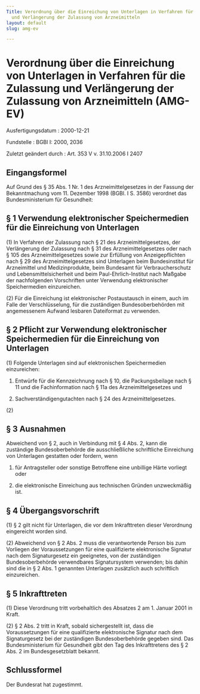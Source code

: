 ```yaml
---
Title: Verordnung über die Einreichung von Unterlagen in Verfahren für die Zulassung
  und Verlängerung der Zulassung von Arzneimitteln
layout: default
slug: amg-ev

---
```


# Verordnung über die Einreichung von Unterlagen in Verfahren für die Zulassung und Verlängerung der Zulassung von Arzneimitteln (AMG-EV)

Ausfertigungsdatum
:   2000-12-21

Fundstelle
:   BGBl I: 2000, 2036

Zuletzt geändert durch
:   Art. 353 V v. 31.10.2006 I 2407


## Eingangsformel

Auf Grund des § 35 Abs. 1 Nr. 1 des Arzneimittelgesetzes in der
Fassung der Bekanntmachung vom 11. Dezember 1998 (BGBl. I S. 3586)
verordnet das Bundesministerium für Gesundheit:


## § 1 Verwendung elektronischer Speichermedien für die Einreichung von Unterlagen

(1) In Verfahren der Zulassung nach § 21 des Arzneimittelgesetzes, der
Verlängerung der Zulassung nach § 31 des Arzneimittelgesetzes oder
nach § 105 des Arzneimittelgesetzes sowie zur Erfüllung von
Anzeigepflichten nach § 29 des Arzneimittelgesetzes sind Unterlagen
beim Bundesinstitut für Arzneimittel und Medizinprodukte, beim
Bundesamt für Verbraucherschutz und Lebensmittelsicherheit und beim
Paul-Ehrlich-Institut nach Maßgabe der nachfolgenden Vorschriften
unter Verwendung elektronischer Speichermedien einzureichen.

(2) Für die Einreichung ist elektronischer Postaustausch in einem,
auch im Falle der Verschlüsselung, für die zuständigen
Bundesoberbehörden mit angemessenem Aufwand lesbaren Dateiformat zu
verwenden.


## § 2 Pflicht zur Verwendung elektronischer Speichermedien für die Einreichung von Unterlagen

(1) Folgende Unterlagen sind auf elektronischen Speichermedien
einzureichen:

1.  Entwürfe für die Kennzeichnung nach § 10, die Packungsbeilage nach §
    11 und die Fachinformation nach § 11a des Arzneimittelgesetzes und


2.  Sachverständigengutachten nach § 24 des Arzneimittelgesetzes.




(2)


## § 3 Ausnahmen

Abweichend von § 2, auch in Verbindung mit § 4 Abs. 2, kann die
zuständige Bundesoberbehörde die ausschließliche schriftliche
Einreichung von Unterlagen gestatten oder fordern, wenn

1.  für Antragsteller oder sonstige Betroffene eine unbillige Härte
    vorliegt oder


2.  die elektronische Einreichung aus technischen Gründen unzweckmäßig
    ist.





## § 4 Übergangsvorschrift

(1) § 2 gilt nicht für Unterlagen, die vor dem Inkrafttreten dieser
Verordnung eingereicht worden sind.

(2) Abweichend von § 2 Abs. 2 muss die verantwortende Person bis zum
Vorliegen der Voraussetzungen für eine qualifizierte elektronische
Signatur nach dem Signaturgesetz ein geeignetes, von der zuständigen
Bundesoberbehörde verwendbares Signatursystem verwenden; bis dahin
sind die in § 2 Abs. 1 genannten Unterlagen zusätzlich auch
schriftlich einzureichen.


## § 5 Inkrafttreten

(1) Diese Verordnung tritt vorbehaltlich des Absatzes 2 am 1. Januar
2001 in Kraft.

(2) § 2 Abs. 2 tritt in Kraft, sobald sichergestellt ist, dass die
Voraussetzungen für eine qualifizierte elektronische Signatur nach dem
Signaturgesetz bei der zuständigen Bundesoberbehörde gegeben sind. Das
Bundesministerium für Gesundheit gibt den Tag des Inkrafttretens des §
2 Abs. 2 im Bundesgesetzblatt bekannt.


## Schlussformel

Der Bundesrat hat zugestimmt.

